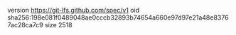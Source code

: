 version https://git-lfs.github.com/spec/v1
oid sha256:198e081f0489048ae0cccb32893b74654a660e97d97e21a48e83767ac28ca7c9
size 2518
